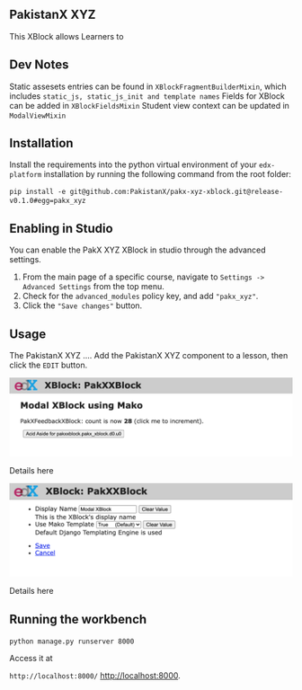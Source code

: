 PakistanX XYZ
---------------------------------------------

This XBlock allows Learners to  

Dev Notes
------------
Static assesets entries can be found in  `XBlockFragmentBuilderMixin`, which includes `static_js, static_js_init and template names`
Fields for XBlock can be added in `XBlockFieldsMixin`
Student view context can be updated in `ModalViewMixin`

Installation
------------

Install the requirements into the python virtual environment of your
``edx-platform`` installation by running the following command from the
root folder:

    pip install -e git@github.com:PakistanX/pakx-xyz-xblock.git@release-v0.1.0#egg=pakx_xyz

Enabling in Studio
------------------

You can enable the PakX XYZ XBlock in studio through the
advanced settings.

1. From the main page of a specific course, navigate to
   `Settings -> Advanced Settings` from the top menu.
2. Check for the ``advanced_modules`` policy key, and add
   ``"pakx_xyz"``.
3. Click the `"Save changes"` button.


Usage
-----

The PakistanX XYZ .... Add the PakistanX XYZ 
component to a lesson, then click the `EDIT` button.

![Studio View](pakx_xblock/public/images/lms-view.png)

Details here


![LMS View](pakx_xblock/public/images/studio-view.png)

Details here

Running the workbench
---------------------
`python manage.py runserver 8000`

Access it at 

`http://localhost:8000/` <http://localhost:8000>.
